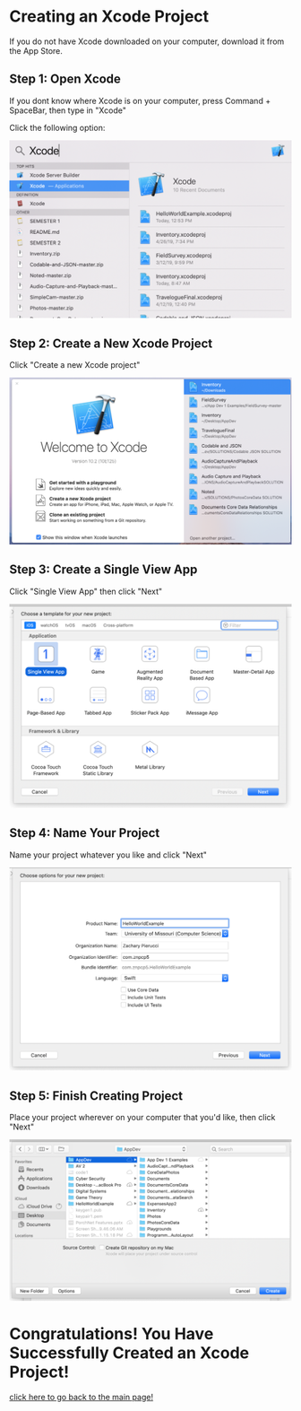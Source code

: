 # Creating an Xcode Project

If you do not have Xcode downloaded on your computer, download it from the App Store.

## Step 1: Open Xcode

If you dont know where Xcode is on your computer, press Command + SpaceBar, then type in "Xcode"

Click the following option:

![](https://github.com/znpierucci/DigitalConceptTutorial/blob/master/images/code1.png "Step 1")


## Step 2: Create a New Xcode Project

Click "Create a new Xcode project" 

![](https://github.com/znpierucci/DigitalConceptTutorial/blob/master/images/code2.png "Step 2")

## Step 3: Create a Single View App

Click "Single View App" then click "Next"

![](https://github.com/znpierucci/DigitalConceptTutorial/blob/master/images/code3.png "Step 3")

## Step 4: Name Your Project

Name your project whatever you like and click "Next"

![](https://github.com/znpierucci/DigitalConceptTutorial/blob/master/images/code4.png "Step 4")

## Step 5: Finish Creating Project

Place your project wherever on your computer that you'd like, then click "Next"

![](https://github.com/znpierucci/DigitalConceptTutorial/blob/master/images/code5.png "Step 5")

# Congratulations! You Have Successfully Created an Xcode Project!

[click here to go back to the main page!](https://github.com/znpierucci/DigitalConceptTutorial/blob/master/README.md)
